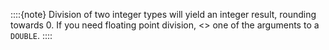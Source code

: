 
::::{note}
Division of two integer types will yield an integer result, rounding towards 0. If you need floating point division, <<esql-cast-operator>> one of the arguments to a `DOUBLE`.
::::


